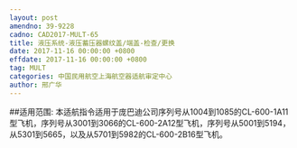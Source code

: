 ```yaml
---
layout: post
amendno: 39-9228
cadno: CAD2017-MULT-65
title: 液压系统-液压蓄压器螺纹盖/端盖-检查/更换
date: 2017-11-16 00:00:00 +0800
effdate: 2017-11-16 00:00:00 +0800
tag: MULT
categories: 中国民用航空上海航空器适航审定中心
author: 邢广华
---
```


##适用范围:
本适航指令适用于庞巴迪公司序列号从1004到1085的CL-600-1A11型飞机，序列号从3001到3066的CL-600-2A12型飞机，序列号从5001到5194，从5301到5665，以及从5701到5982的CL-600-2B16型飞机。

